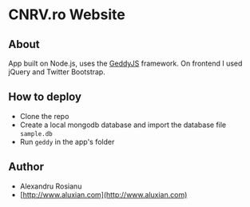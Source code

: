 # CNRV.ro Website

## About
App built on Node.js, uses the [GeddyJS](http://geddyjs.org/) framework. On frontend I used jQuery and Twitter Bootstrap.

## How to deploy
- Clone the repo
- Create a local mongodb database and import the database file `sample.db`
- Run `geddy` in the app's folder

## Author
- Alexandru Rosianu
- [http://www.aluxian.com](http://www.aluxian.com)
